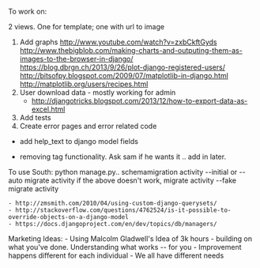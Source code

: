 To work on:


2 views. One for template; one with url to image

1. Add graphs
	http://www.youtube.com/watch?v=zxbCkftGyds
	http://www.thebigblob.com/making-charts-and-outputing-them-as-images-to-the-browser-in-django/
	https://blog.dbrgn.ch/2013/9/26/plot-django-registered-users/
	http://bitsofpy.blogspot.com/2009/07/matplotlib-in-django.html
	http://matplotlib.org/users/recipes.html
2. User download data - mostly working for admin
	- http://djangotricks.blogspot.com/2013/12/how-to-export-data-as-excel.html
3. Add tests
4. Create error pages and error related code

- add help_text to django model fields

- removing tag functionality. Ask sam if he wants it .. add in later.

To use South:
	python manage.py..
		schemamigration activity --initial or --auto
		migrate activity
		if the above doesn't work, 
			migrate activity --fake
			migrate activity


	- http://zmsmith.com/2010/04/using-custom-django-querysets/
	- http://stackoverflow.com/questions/4762524/is-it-possible-to-override-objects-on-a-django-model
	- https://docs.djangoproject.com/en/dev/topics/db/managers/

Marketing Ideas:
	- Using Malcolm Gladwell's Idea of 3k hours
	- building on what you've done. Understanding what works -- for you
		- Improvement happens different for each individual
		- We all have different needs
